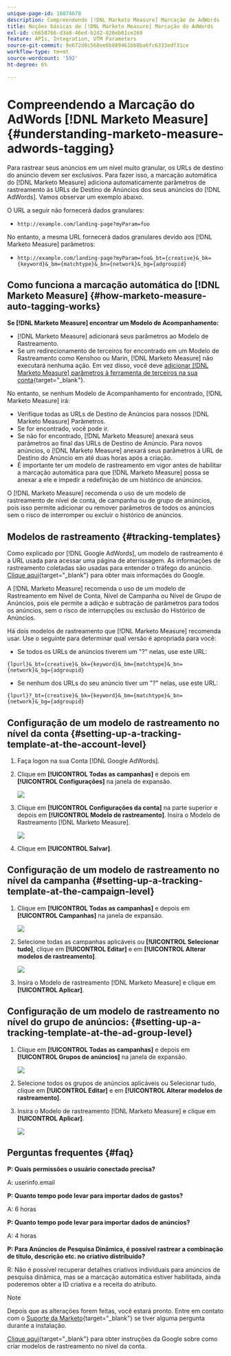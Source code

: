 ```yaml
---
unique-page-id: 18874678
description: Compreendendo [!DNL Marketo Measure] Marcação de AdWords - [!DNL Marketo Measure]
title: Noções básicas de [!DNL Marketo Measure] Marcação do AdWords
exl-id: c6658766-d3a8-46ed-b2d2-826eb61ce269
feature: APIs, Integration, UTM Parameters
source-git-commit: 9e672d0c568ee0b889461bb8ba6fc6333edf31ce
workflow-type: tm+mt
source-wordcount: '592'
ht-degree: 6%

---
```


# Compreendendo a Marcação do AdWords [!DNL Marketo Measure] {#understanding-marketo-measure-adwords-tagging}

Para rastrear seus anúncios em um nível muito granular, os URLs de destino do anúncio devem ser exclusivos. Para fazer isso, a marcação automática do [!DNL Marketo Measure] adiciona automaticamente parâmetros de rastreamento às URLs de Destino de Anúncios dos seus anúncios do [!DNL AdWords]. Vamos observar um exemplo abaixo.

O URL a seguir não fornecerá dados granulares:

* `http://example.com/landing-page?myParam=foo`

No entanto, a mesma URL fornecerá dados granulares devido aos [!DNL Marketo Measure] parâmetros:

* `http://example.com/landing-page?myParam=foo&_bt={creative}&_bk={keyword}&_bm={matchtype}&_bn={network}&_bg={adgroupid}`

## Como funciona a marcação automática do [!DNL Marketo Measure] {#how-marketo-measure-auto-tagging-works}

**Se [!DNL Marketo Measure] encontrar um Modelo de Acompanhamento:**

* [!DNL Marketo Measure] adicionará seus parâmetros ao Modelo de Rastreamento.
* Se um redirecionamento de terceiros for encontrado em um Modelo de Rastreamento como Kenshoo ou Marin, [!DNL Marketo Measure] não executará nenhuma ação. Em vez disso, você deve [adicionar [!DNL Marketo Measure] parâmetros à ferramenta de terceiros na sua conta](/help/api-connections/utilizing-marketo-measures-api-connections/how-bid-management-tools-affect-marketo-measure.md){target="_blank"}.

No entanto, se nenhum Modelo de Acompanhamento for encontrado, [!DNL Marketo Measure] irá:

* Verifique todas as URLs de Destino de Anúncios para nossos [!DNL Marketo Measure] Parâmetros.
* Se for encontrado, você pode ir.
* Se não for encontrado, [!DNL Marketo Measure] anexará seus parâmetros ao final das URLs de Destino de Anúncio. Para novos anúncios, o [!DNL Marketo Measure] anexará seus parâmetros à URL de Destino do Anúncio em até duas horas após a criação.
* É importante ter um modelo de rastreamento em vigor antes de habilitar a marcação automática para que [!DNL Marketo Measure] possa se anexar a ele e impedir a redefinição de um histórico de anúncios.

O [!DNL Marketo Measure] recomenda o uso de um modelo de rastreamento de nível de conta, de campanha ou de grupo de anúncios, pois isso permite adicionar ou remover parâmetros de todos os anúncios sem o risco de interromper ou excluir o histórico de anúncios.

## Modelos de rastreamento {#tracking-templates}

Como explicado por [!DNL Google AdWords], um modelo de rastreamento é a URL usada para acessar uma página de aterrissagem. As informações de rastreamento coletadas são usadas para entender o tráfego do anúncio. [Clique aqui](https://support.google.com/adwords/answer/7197008?hl=en){target="_blank"} para obter mais informações do Google.

A [!DNL Marketo Measure] recomenda o uso de um modelo de Rastreamento em Nível de Conta, Nível de Campanha ou Nível de Grupo de Anúncios, pois ele permite a adição e subtração de parâmetros para todos os anúncios, sem o risco de interrupções ou exclusão do Histórico de Anúncios.

Há dois modelos de rastreamento que [!DNL Marketo Measure] recomenda usar. Use o seguinte para determinar qual versão é apropriada para você:

* Se todos os URLs de anúncios tiverem um &quot;?&quot; nelas, use este URL:

`{lpurl}&_bt={creative}&_bk={keyword}&_bm={matchtype}&_bn={network}&_bg={adgroupid}`

* Se nenhum dos URLs do seu anúncio tiver um &quot;?&quot; nelas, use este URL:

`{lpurl}?_bt={creative}&_bk={keyword}&_bm={matchtype}&_bn={network}&_bg={adgroupid}`

## Configuração de um modelo de rastreamento no nível da conta {#setting-up-a-tracking-template-at-the-account-level}

1. Faça logon na sua Conta [!DNL Google AdWords].

1. Clique em **[!UICONTROL Todas as campanhas]** e depois em **[!UICONTROL Configurações]** na janela de expansão.

   ![](assets/1.png)

1. Clique em **[!UICONTROL Configurações da conta]** na parte superior e depois em **[!UICONTROL Modelo de rastreamento]**. Insira o Modelo de Rastreamento [!DNL Marketo Measure].

   ![](assets/2-1.png)

1. Clique em **[!UICONTROL Salvar]**.

## Configuração de um modelo de rastreamento no nível da campanha {#setting-up-a-tracking-template-at-the-campaign-level}

1. Clique em **[!UICONTROL Todas as campanhas]** e depois em **[!UICONTROL Campanhas]** na janela de expansão.

   ![](assets/3.png)

1. Selecione todas as campanhas aplicáveis ou **[!UICONTROL Selecionar tudo]**, clique em **[!UICONTROL Editar]** e em **[!UICONTROL Alterar modelos de rastreamento]**.

   ![](assets/4-1.png)

1. Insira o Modelo de rastreamento [!DNL Marketo Measure] e clique em **[!UICONTROL Aplicar]**.

## Configuração de um modelo de rastreamento no nível do grupo de anúncios: {#setting-up-a-tracking-template-at-the-ad-group-level}

1. Clique em **[!UICONTROL Todas as campanhas]** e depois em **[!UICONTROL Grupos de anúncios]** na janela de expansão.

   ![](assets/5-1.png)

1. Selecione todos os grupos de anúncios aplicáveis ou Selecionar tudo, clique em **[!UICONTROL Editar]** e em **[!UICONTROL Alterar modelos de rastreamento]**.

1. Insira o Modelo de rastreamento [!DNL Marketo Measure] e clique em **[!UICONTROL Aplicar]**.

   ![](assets/6-1.png)

## Perguntas frequentes {#faq}

**P: Quais permissões o usuário conectado precisa?**

A: userinfo.email

**P: Quanto tempo pode levar para importar dados de gastos?**

A: 6 horas

**P: Quanto tempo pode levar para importar dados de anúncios?**

A: 4 horas

**P: Para Anúncios de Pesquisa Dinâmica, é possível rastrear a combinação de título, descrição etc. no criativo distribuído?**

R: Não é possível recuperar detalhes criativos individuais para anúncios de pesquisa dinâmica, mas se a marcação automática estiver habilitada, ainda poderemos obter a ID criativa e a receita do atributo.

>[!NOTE]
>
>Depois que as alterações forem feitas, você estará pronto. Entre em contato com o [Suporte da Marketo](https://nation.marketo.com/t5/support/ct-p/Support){target="_blank"} se tiver alguma pergunta durante a instalação.

[Clique aqui](https://support.google.com/adwords/answer/6076199?hl=en#tracking){target="_blank"} para obter instruções da Google sobre como criar modelos de rastreamento no nível da conta.
